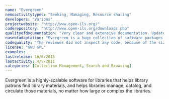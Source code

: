 ```yaml
---
name: "Evergreen"
nemoactivitytypes: "Seeking, Managing, Resource sharing"
developers: "Various"
projectwebsite: "http://www.open-ils.org/"
coderepository: "http://www.open-ils.org/downloads.php"
qualityofdocumentation: "Very clear and extensive documentation. Updated regularly. There is a documentation interest group that meets periodically and the minutes are recorded. The meetings are open for anyone to attend. While the documentation is very clear and organized some may find its vastness overwhelming."
easeofadaptation: "Evergreen is a huge collection of software packages. To adapt it means a lot of reading, installing and testing. However since the documentation is very thorough and extensive, it should be possible."
codequality: "The reviewer did not inspect any code, because of the size of the codebase and the several different tools that are available."
license: "GNU GPL"
examples: 
lastrelease: 16/6/2015
lastactivity: 4/9/2011
categories: [Collection Management, Search and Browsing]
---
```

Evergreen is a highly-scalable software for libraries that helps library patrons find library materials, and helps libraries manage, catalog, and circulate those materials, no matter how large or complex the libraries.
